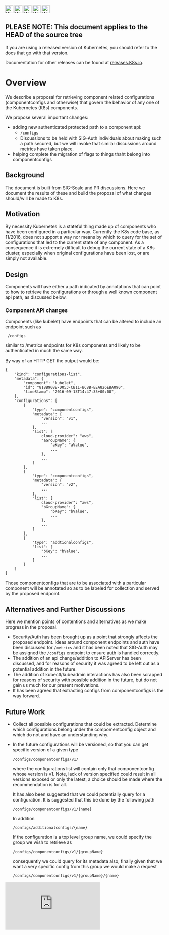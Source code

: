 <!-- BEGIN MUNGE: UNVERSIONED_WARNING -->

<!-- BEGIN STRIP_FOR_RELEASE -->

<img src="http://kubernetes.io/kubernetes/img/warning.png" alt="WARNING"
     width="25" height="25">
<img src="http://kubernetes.io/kubernetes/img/warning.png" alt="WARNING"
     width="25" height="25">
<img src="http://kubernetes.io/kubernetes/img/warning.png" alt="WARNING"
     width="25" height="25">
<img src="http://kubernetes.io/kubernetes/img/warning.png" alt="WARNING"
     width="25" height="25">
<img src="http://kubernetes.io/kubernetes/img/warning.png" alt="WARNING"
     width="25" height="25">

<h2>PLEASE NOTE: This document applies to the HEAD of the source tree</h2>

If you are using a released version of Kubernetes, you should refer to the docs that go with that version.

Documentation for other releases can be found at [releases.K8s.io](http://releases.K8s.io).
</strong>

<!-- END STRIP_FOR_RELEASE -->

<!-- END MUNGE: UNVERSIONED_WARNING -->


# Overview

We describe a proposal for retrieving component related configurations (componentconfigs and otherwise) that govern the behavior of any one of the Kubernetes (K8s) components.

We propose several important changes:
* adding new authenticated protected path to a component api:
    * `/configs`
    * Discussions to be held with SIG-Auth individuals about making such a path secured, but we will invoke that similar discussions around metrics have taken place.
* helping complete the migration of flags to things thaht belong into componentconfigs

## Background

The document is built from SIG-Scale and PR discussions. Here we document the results of these and build the proposal of what changes should/will be made to K8s.

## Motivation

By necessity Kubernetes is a stateful thing made up of components who have been configured in a particular way. Currently the K8s code base, as 11/2016, does not support a way nor means by which to query for the set of configurations that led to the current state of any component. As a consequence it is extremely difficult to debug the current state of a K8s cluster, especially when original configurations have been lost, or are simply not available.

## Design

Components will have either a path indicated by annotations that can point to how to retrieve the configurations or through a well known component api path, as discussed below.

### Component API changes

Components (like kubelet) have endpoints that can be altered to include an endpoint such as

```
 /configs 
```

similar to /metrics endpoints for K8s components and likely to be authenticated in much the same way.

By way of an HTTP GET the output would be:

```
{
    "kind": "configurations-list",
    "metadata": {
        "component": "kubelet",
        "id": "818B908B-D053-CB11-BC8B-EEA826EBA090",
        "timeStamp": "2016-09-13T14:47:35+00:00",
    },
    "configurations": [
        {
            "type": "componentconfigs",
            "metadata": {
                "version": "v1",
                ...
            },
            "list": [
                cloud-provider": "aws",
                "aGroupName": {
                    "aKey": "aValue",
                    ...
                },
                ...
            ]        
        },
        {
            "type": "componentconfigs",
            "metadata": {
                "version": "v2",
                ...
            },
            "list": [
                cloud-provider": "aws",
                "bGroupName": {
                    "bKey": "bValue",
                    ...
                },
                ...
            ]        
        },
        {
            "type": "addtionalconfigs",
            "list": [
                "bKey": "bValue",
                ...
            ]
        }
    ]
}
```

Those componentconfigs that are to be associated with a particular component will be annotated so as to be labeled for collection and served by the proposed endpoint.

## Alternatives and Further Discussions

Here we mention points of contentions and alternatives as we make progress in the proposal.

* Security/Auth has been brought up as a point that strongly affects the proposed endpoint. Ideas around component endpoints and auth have been discussed for `/metrics` and it has been noted that SIG-Auth may be assigned the `/configs` endpoint to ensure auth is handled correctly.
* The addition of an api change/addition to APIServer has been discussed, and for reasons of security it was agreed to be left out as a potential addition in the future.
* The addition of kubectl/kubeadmin interactions has also been scrapped for reasons of security with possible addition in the future, but do not gain us much for our present motivations.
* It has been agreed that extracting configs from componentconfigs is the way forward.

## Future Work

* Collect all possible configurations that could be extracted. Determine which configurations belong under the compomentconfig object and which do not and have an understanding why. 

* In the future configurations will be versioned, so that you can get specific
version of a given type 

    ```
    /configs/componentconfigs/v1/
    ```

    where the configurations list will contain only that componentconfig whose version is v1. Note, lack of version specified could result in all versions exposed or only the latest, a choice should be made where the recommendation is for all.

    It has also been suggested that we could potentially query for a configuration. It is suggested that this be done by the following path

    ```
    /configs/componentconfigs/v1/{name}
    ```

    In addition

    ```
    /configs/additionalconfigs/{name}
    ```

    If the configuration is a top level group name, we could specify the group we wish to retrieve as

    ```
    /configs/componentconfigs/v1/{groupName}
    ```

    consequently we could query for its metadata also, finally given that we want a very specific config from this group we would make a request

    ```
    /configs/componentconfigs/v1/{groupName}/{name}
    ```


<!-- BEGIN MUNGE: GENERATED_ANALYTICS -->
[![Analytics](https://kubernetes-site.appspot.com/UA-36037335-10/GitHub/docs/proposals/componentconfig-dump.md?pixel)]()
<!-- END MUNGE: GENERATED_ANALYTICS -->

